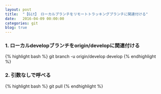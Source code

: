 ```yaml
---
layout: post
title:  "【Git】 ローカルブランチをリモートトラッキングブランチに関連付ける"
date:   2016-04-09 00:00:00
categories: git
blog: true
---
```


### 1. ローカルdevelopブランチをorigin/developに関連付ける

{% highlight bash %}
git branch -u origin/develop develop
{% endhighlight %}

### 2. 引数なしで呼べる

{% highlight bash %}
git pull
{% endhighlight %}
